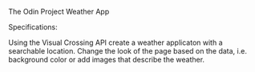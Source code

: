 The Odin Project Weather App

Specifications: 

Using the Visual Crossing API create a weather applicaton with a searchable location.
Change the look of the page based on the data, i.e. background color or add images that describe the weather.
